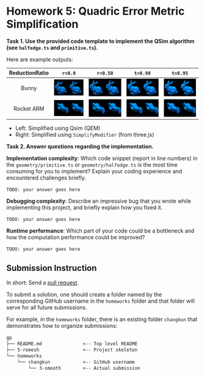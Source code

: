 # Homework 5: Quadric Error Metric Simplification

**Task 1. Use the provided code template to implement the QSim algorithm (see `halfedge.ts` and `primitive.ts`).**

Here are example outputs:

|ReductionRatio|`r=0.0`|`r=0.50`|`t=0.90`|`t=0.95`|
|:--:|:--:|:--:|:--:|:--:|
|Bunny|![](./assets/bunny-0.png)|![](./assets/bunny-50.png)|![](./assets/bunny-90.png)|![](./assets/bunny-95.png)|
|Rocket ARM|![](./assets/arm-0.png)|![](./assets/arm-50.png)|![](./assets/arm-90.png)|![](./assets/arm-95.png)|

- Left: Simplified using Qsim (QEM)
- Right: Simplified using `SimplifyModifier` (from three.js)

**Task 2. Answer questions regarding the implementation.**

**Implementation complexity**: Which code snippet (report in line numbers) in the `geometry/primitive.ts` or `geometry/halfedge.ts` is the most time consuming for you to implement? Explain your coding experience and encountered challenges briefly.

```
TODO: your answer goes here
```

**Debugging complexity**: Describe an impressive bug that you wrote while implementing this project, and briefly explain how you fixed it.

```
TODO: your answer goes here
```

**Runtime performance**: Which part of your code could be a bottleneck and how the computation performance could be improved?

```
TODO: your answer goes here
```

## Submission Instruction

In short: Send a [pull request](https://github.com/mimuc/gp/pulls).

To submit a solution, one should create a folder named by the corresponding GitHub username in the `homeworks` folder and that folder will serve for all future submissions.

For example, in the `homeworks` folder, there is an existing folder `changkun`
that demonstrates how to organize submissions:

```
gp
├── README.md               <-- Top level README
├── 5-remesh                <-- Project skeleton
└── homeworks
    └── changkun            <-- GitHub username
        └── 3-smooth        <-- Actual submission
```
